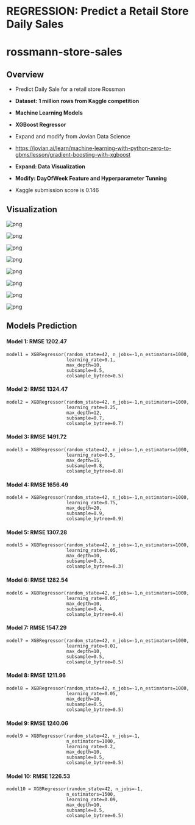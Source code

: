 
# REGRESSION: Predict a Retail Store Daily Sales

# rossmann-store-sales

## Overview

* Predict Daily Sale for a retail store Rossman
* **Dataset: 1 million rows from Kaggle competition**

* **Machine Learning Models** 
* **XGBoost Regressor**
* Expand and modify from Jovian Data Science
* https://jovian.ai/learn/machine-learning-with-python-zero-to-gbms/lesson/gradient-boosting-with-xgboost
* **Expand: Data Visualization**
* **Modify: DayOfWeek Feature and Hyperparameter Tunning**
* Kaggle submission score is 0.146

## Visualization

![png](images/daily_sales_box.png)


![png](images/daily_sales_hist.png)


![png](images/customers_hist.png)


![png](images/sales_2013.png)


![png](images/sales_2014.png)


![png](images/sales_2015.png)


![png](images/sales_daysofmonth.png)


![png](images/sales_daysofweek.png)

## Models Prediction

#### Model 1: RMSE 1202.47

```
model1 = XGBRegressor(random_state=42, n_jobs=-1,n_estimators=1000, 
                      learning_rate=0.1, 
                      max_depth=10, 
                      subsample=0.5, 
                      colsample_bytree=0.5)

```


#### Model 2: RMSE  1324.47

```
model2 = XGBRegressor(random_state=42, n_jobs=-1,n_estimators=1000, 
                      learning_rate=0.25, 
                      max_depth=12, 
                      subsample=0.7, 
                      colsample_bytree=0.7)
```

#### Model 3: RMSE  1491.72 

```
model3 = XGBRegressor(random_state=42, n_jobs=-1,n_estimators=1000, 
                      learning_rate=0.5, 
                      max_depth=15, 
                      subsample=0.8, 
                      colsample_bytree=0.8)
```

#### Model 4: RMSE  1656.49 

```
model4 = XGBRegressor(random_state=42, n_jobs=-1,n_estimators=1000, 
                      learning_rate=0.75, 
                      max_depth=20, 
                      subsample=0.9, 
                      colsample_bytree=0.9)
```

#### Model 5: RMSE 1307.28

```
model5 = XGBRegressor(random_state=42, n_jobs=-1,n_estimators=1000, 
                      learning_rate=0.05, 
                      max_depth=10, 
                      subsample=0.3, 
                      colsample_bytree=0.3)
```
#### Model 6: RMSE  1282.54

```
model6 = XGBRegressor(random_state=42, n_jobs=-1,n_estimators=1000, 
                      learning_rate=0.05, 
                      max_depth=10, 
                      subsample=0.4, 
                      colsample_bytree=0.4)
```

#### Model 7: RMSE 1547.29

```
model7 = XGBRegressor(random_state=42, n_jobs=-1,n_estimators=1000, 
                      learning_rate=0.01, 
                      max_depth=10, 
                      subsample=0.5, 
                      colsample_bytree=0.5)
```

#### Model 8: RMSE  1211.96

```
model8 = XGBRegressor(random_state=42, n_jobs=-1,n_estimators=1000, 
                      learning_rate=0.05, 
                      max_depth=10, 
                      subsample=0.5, 
                      colsample_bytree=0.5)
```

#### Model 9: RMSE  1240.06

```
model9 = XGBRegressor(random_state=42, n_jobs=-1,
                      n_estimators=1000, 
                      learning_rate=0.2, 
                      max_depth=10, 
                      subsample=0.5, 
                      colsample_bytree=0.5)
```

#### Model 10: RMSE  1226.53

```
model10 = XGBRegressor(random_state=42, n_jobs=-1,
                      n_estimators=1500, 
                      learning_rate=0.09, 
                      max_depth=10, 
                      subsample=0.5, 
                      colsample_bytree=0.5)
```
